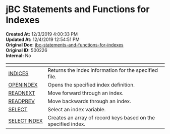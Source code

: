 # jBC Statements and Functions for Indexes

**Created At:** 12/3/2019 4:00:33 PM  
**Updated At:** 12/4/2019 12:54:51 PM  
**Original Doc:** [jbc-statements-and-functions-for-indexes](https://docs.jbase.com/48152-indexes/jbc-statements-and-functions-for-indexes)  
**Original ID:** 500226  
**Internal:** No  





| <!----> | <!----> |
| --- | --- |
| [INDICES](./../../jbase-basic-%28jbc%29/indices)<br> | Returns the index information for the specified file.<br> |
| [OPENINDEX](./../../jbase-basic-%28jbc%29/openindex)<br> | Opens the specified index definition.<br> |
| [READNEXT](./../../jbase-basic-%28jbc%29/readnext-key)<br> | Move forward through an index.<br> |
| [READPREV](./../../jbase-basic-%28jbc%29/readprev)<br> | Move backwards through an index.<br> |
| [SELECT](./../select-%28with-index%29)<br> | Select an index variable.<br> |
| [SELECTINDEX](./../../jbase-basic-%28jbc%29/selectindex)<br> | Creates an array of record keys based on the specified index.<br> |



